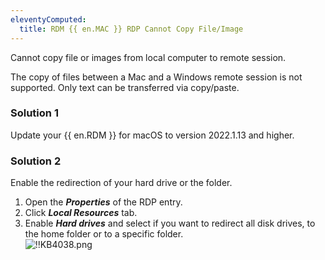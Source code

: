 ```yaml
---
eleventyComputed:
  title: RDM {{ en.MAC }} RDP Cannot Copy File/Image
---
```

Cannot copy file or images from local computer to remote session.  

The copy of files between a Mac and a Windows remote session is not supported. Only text can be transferred via copy/paste.

### Solution 1

Update your {{ en.RDM }} for macOS to version 2022.1.13 and higher.

### Solution 2

Enable the redirection of your hard drive or the folder.  

1. Open the ***Properties*** of the RDP entry.
1. Click ***Local Resources*** tab.
1. Enable ***Hard drives*** and select if you want to redirect all disk drives, to the home folder or to a specific folder.  
![!!KB4038.png](https://webdevolutions.azureedge.net/docs/en/kb/KB4038.png)
